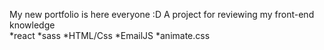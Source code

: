 My new portfolio is here everyone :D
A project for reviewing  my front-end knowledge  
*react 
*sass
*HTML/Css
*EmailJS
*animate.css
